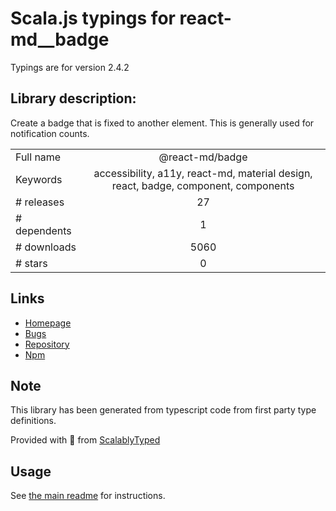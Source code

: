 
# Scala.js typings for react-md__badge

Typings are for version 2.4.2

## Library description:
Create a badge that is fixed to another element. This is generally used for notification counts.

|                    |                 |
| ------------------ | :-------------: |
| Full name          | @react-md/badge |
| Keywords           | accessibility, a11y, react-md, material design, react, badge, component, components |
| # releases         | 27 |
| # dependents       | 1 |
| # downloads        | 5060 |
| # stars            | 0 |

## Links
- [Homepage](https://react-md.dev/packages/badge/demos)
- [Bugs](https://github.com/mlaursen/react-md/issues)
- [Repository](https://github.com/mlaursen/react-md)
- [Npm](https://www.npmjs.com/package/%40react-md%2Fbadge)
    


## Note
This library has been generated from typescript code from first party type definitions.

Provided with :purple_heart: from [ScalablyTyped](https://github.com/oyvindberg/ScalablyTyped)

## Usage
See [the main readme](../../readme.md) for instructions.


